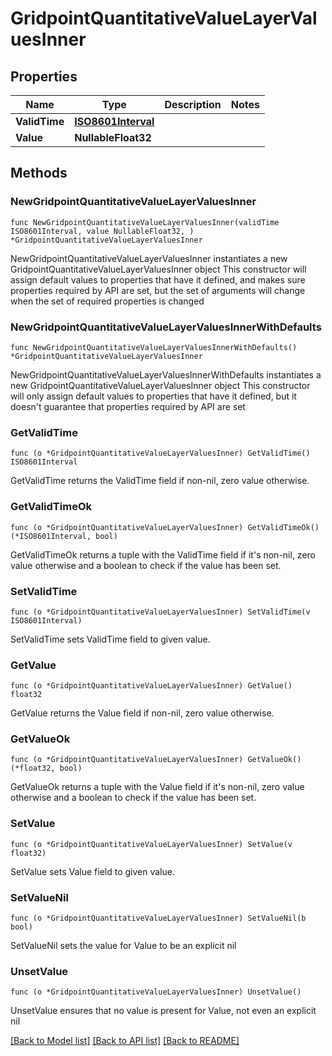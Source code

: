 # GridpointQuantitativeValueLayerValuesInner

## Properties

Name | Type | Description | Notes
------------ | ------------- | ------------- | -------------
**ValidTime** | [**ISO8601Interval**](ISO8601Interval.md) |  | 
**Value** | **NullableFloat32** |  | 

## Methods

### NewGridpointQuantitativeValueLayerValuesInner

`func NewGridpointQuantitativeValueLayerValuesInner(validTime ISO8601Interval, value NullableFloat32, ) *GridpointQuantitativeValueLayerValuesInner`

NewGridpointQuantitativeValueLayerValuesInner instantiates a new GridpointQuantitativeValueLayerValuesInner object
This constructor will assign default values to properties that have it defined,
and makes sure properties required by API are set, but the set of arguments
will change when the set of required properties is changed

### NewGridpointQuantitativeValueLayerValuesInnerWithDefaults

`func NewGridpointQuantitativeValueLayerValuesInnerWithDefaults() *GridpointQuantitativeValueLayerValuesInner`

NewGridpointQuantitativeValueLayerValuesInnerWithDefaults instantiates a new GridpointQuantitativeValueLayerValuesInner object
This constructor will only assign default values to properties that have it defined,
but it doesn't guarantee that properties required by API are set

### GetValidTime

`func (o *GridpointQuantitativeValueLayerValuesInner) GetValidTime() ISO8601Interval`

GetValidTime returns the ValidTime field if non-nil, zero value otherwise.

### GetValidTimeOk

`func (o *GridpointQuantitativeValueLayerValuesInner) GetValidTimeOk() (*ISO8601Interval, bool)`

GetValidTimeOk returns a tuple with the ValidTime field if it's non-nil, zero value otherwise
and a boolean to check if the value has been set.

### SetValidTime

`func (o *GridpointQuantitativeValueLayerValuesInner) SetValidTime(v ISO8601Interval)`

SetValidTime sets ValidTime field to given value.


### GetValue

`func (o *GridpointQuantitativeValueLayerValuesInner) GetValue() float32`

GetValue returns the Value field if non-nil, zero value otherwise.

### GetValueOk

`func (o *GridpointQuantitativeValueLayerValuesInner) GetValueOk() (*float32, bool)`

GetValueOk returns a tuple with the Value field if it's non-nil, zero value otherwise
and a boolean to check if the value has been set.

### SetValue

`func (o *GridpointQuantitativeValueLayerValuesInner) SetValue(v float32)`

SetValue sets Value field to given value.


### SetValueNil

`func (o *GridpointQuantitativeValueLayerValuesInner) SetValueNil(b bool)`

 SetValueNil sets the value for Value to be an explicit nil

### UnsetValue
`func (o *GridpointQuantitativeValueLayerValuesInner) UnsetValue()`

UnsetValue ensures that no value is present for Value, not even an explicit nil

[[Back to Model list]](../README.md#documentation-for-models) [[Back to API list]](../README.md#documentation-for-api-endpoints) [[Back to README]](../README.md)


